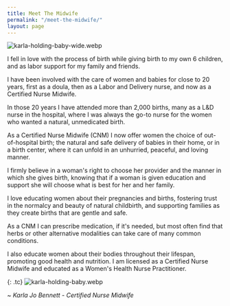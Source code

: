 ```yaml
---
title: Meet The Midwife
permalink: "/meet-the-midwife/"
layout: page
---
```


![karla-holding-baby-wide.webp](/gentlebirth/uploads/karla-baby-wide.webp)

I fell in love with the process of birth while giving birth to my own 6 children, and as labor support for my family and friends.

I have been involved with the care of women and babies for close to 20 years, first as a doula, then as a Labor and Delivery nurse, and now as a Certified Nurse Midwife.

In those 20 years I have attended more than 2,000 births, many as a L&D nurse in the hospital, where I was always the go-to nurse for the women who wanted a natural, unmedicated birth.

As a Certified Nurse Midwife (CNM) I now offer women the choice of out-of-hospital birth; the natural and safe delivery of babies in their home, or in a birth center, where it can unfold in an unhurried, peaceful, and loving manner.

I firmly believe in a woman's right to choose her provider and the manner in which she gives birth, knowing that if a woman is given education and support she will choose what is best for her and her family.

I love educating women about their pregnancies and births, fostering trust in the normalcy and beauty of natural childbirth, and supporting families as they create births that are gentle and safe.

As a CNM I can prescribe medication, if it's needed, but most often find that herbs or other alternative modalities can take care of many common conditions.

I also educate women about their bodies throughout their lifespan, promoting good health and nutrition.   I am licensed as a Certified Nurse Midwife and educated as a Women's Health Nurse Practitioner.

{: .tc}
![karla-holding-baby.webp](/gentlebirth/uploads/karla-holding-baby.webp)

\~ _Karla Jo Bennett - Certified Nurse Midwife_

